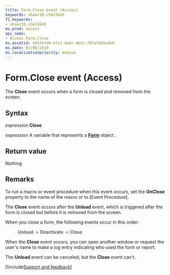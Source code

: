 ```yaml
---
title: Form.Close event (Access)
keywords: vbaac10.chm13645
f1_keywords:
- vbaac10.chm13645
ms.prod: access
api_name:
- Access.Form.Close
ms.assetid: e65fe7e0-efc1-dabc-4b2c-787af465ade0
ms.date: 03/08/2019
ms.localizationpriority: medium
---
```



# Form.Close event (Access)

The **Close** event occurs when a form is closed and removed from the screen.


## Syntax

_expression_.**Close**

_expression_ A variable that represents a **[Form](Access.Form.md)** object.


## Return value

Nothing


## Remarks

To run a macro or event procedure when this event occurs, set the **OnClose** property to the name of the macro or to [Event Procedure].

The **Close** event occurs after the **Unload** event, which is triggered after the form is closed but before it is removed from the screen.

When you close a form, the following events occur in this order:

> **Unload** → **Deactivate** → **Close**

When the **Close** event occurs, you can open another window or request the user's name to make a log entry indicating who used the form or report.

The **Unload** event can be canceled, but the **Close** event can't.




[!include[Support and feedback](~/includes/feedback-boilerplate.md)]